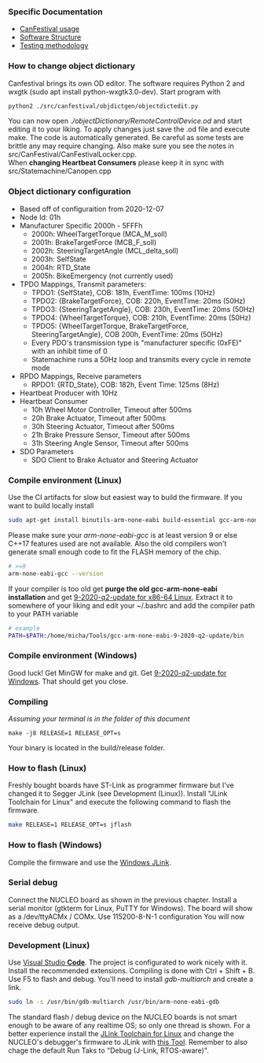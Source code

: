 ### Specific Documentation

- [CanFestival usage](firmware/doc/CanFestivalNotes.md)
- [Software Structure](firmware/doc/Structure.md)
- [Testing methodology](firmware/doc/TestingNotes.md)


### How to change object dictionary

Canfestival brings its own OD editor. The software requires Python 2 and wxgtk (sudo apt install python-wxgtk3.0-dev). Start program with

```bash
python2 ./src/canfestival/objdictgen/objectdictedit.py
``` 

You can now open *./objectDictionary/RemoteControlDevice.od* and start editing it to your liking. 
To apply changes just save the .od file and execute make. The code is automatically generated. 
Be careful as some tests are brittle any may require changing. Also make sure you see the notes in src/CanFestival/CanFestivalLocker.cpp.  
When **changing Heartbeat Consumers** please keep it in sync with src/Statemachine/Canopen.cpp


### Object dictionary configuration
- Based off of configuraition from 2020-12-07
- Node Id: 01h
- Manufacturer Specific 2000h - 5FFFh
  - 2000h: WheelTargetTorque (MCA_M_soll)
  - 2001h: BrakeTargetForce (MCB_F_soll)
  - 2002h: SteeringTargetAngle (MCL_delta_soll)
  - 2003h: SelfState 
  - 2004h: RTD_State
  - 2005h: BikeEmergency (not currently used)
- TPDO Mappings, Transmit parameters:
  - TPDO1: {SelfState}, COB: 181h, EventTime: 100ms (10Hz)
  - TPDO2: {BrakeTargetForce}, COB: 220h, EventTime: 20ms (50Hz)    
  - TPDO3: {SteeringTargetAngle}, COB: 230h, EventTime: 20ms (50Hz)    
  - TPDO4: {WheelTargetTorque}, COB: 210h, EventTime: 20ms (50Hz)  
  - TPDO5: {WheelTargetTorque, BrakeTargetForce, SteeringTargetAngle}, COB 200h, EventTime: 20ms (50Hz)
  - Every PDO's transmission type is "manufacturer specific (0xFE)" with an inhibit time of 0
  - Statemachine runs a 50Hz loop and transmits every cycle in remote mode
- RPDO Mappings, Receive parameters
  - RPDO1: {RTD_State}, COB: 182h, Event Time: 125ms (8Hz)
- Heartbeat Producer with 10Hz
- Heartbeat Consumer 
  - 10h Wheel Motor Controller, Timeout after 500ms
  - 20h Brake Actuator, Timeout after 500ms
  - 30h Steering Actuator, Timeout after 500ms
  - 21h Brake Pressure Sensor, Timeout after 500ms
  - 31h Steering Angle Sensor, Timeout after 500ms
- SDO Parameters
  - SDO Client to Brake Actuator and Steering Actuator


### Compile environment (Linux)

Use the CI artifacts for slow but easiest way to build the firmware. If you want to build locally install

```bash
sudo apt-get install binutils-arm-none-eabi build-essential gcc-arm-none-eabi git python2 bear
```

Please make sure your *arm-none-eabi-gcc* is at least version 9 or else C++17 features used are not available. Also the old compilers won't generate small enough code to fit the FLASH memory of the chip.

```bash
# >=9
arm-none-eabi-gcc --version 
```

If your compiler is too old get **purge the old gcc-arm-none-eabi installation** and get [9-2020-q2-update for x86-64 Linux](https://developer.arm.com/tools-and-software/open-source-software/developer-tools/gnu-toolchain/gnu-rm/downloads). Extract it to somewhere of your liking and edit your ~/.bashrc and add the compiler path to your PATH variable

```bash
# example
PATH=$PATH:/home/micha/Tools/gcc-arm-none-eabi-9-2020-q2-update/bin
```


### Compile environment (Windows)

Good luck! Get MinGW for make and git. Get [9-2020-q2-update for Windows](https://developer.arm.com/tools-and-software/open-source-software/developer-tools/gnu-toolchain/gnu-rm/downloads). That should get you close.


### Compiling 

*Assuming your terminal is in the folder of this document*

```
make -j8 RELEASE=1 RELEASE_OPT=s 
``` 

Your binary is located in the build/release folder.


### How to flash (Linux)

Freshly bought boards have ST-Link as programmer firmware but I've changed it to Segger JLink (see Development (Linux)). Install "JLink Toolchain for Linux" and execute the following command to flash the firmware.

```bash
make RELEASE=1 RELEASE_OPT=s jflash
```

### How to flash (Windows)

Compile the firmware and use the [Windows JLink](https://www.segger.com/downloads/jlink/JLink_Windows.exe).

### Serial  debug 

Connect the NUCLEO board as shown in the previous chapter. Install a serial monitor (gtkterm for Linux, PuTTY for Windows). The board will show as a /dev/ttyACMx / COMx. Use 115200-8-N-1 configuration You will now receive debug output. 

### Development (Linux)

Use [Visual Studio **Code**](https://code.visualstudio.com/). The project is configurated to work nicely with it. Install the recommended extensions. Compiling is done with Ctrl + Shift + B. Use F5 to flash and debug. You'll need to install *gdb-multiarch* and create a link. 

```bash
sudo ln -s /usr/bin/gdb-multiarch /usr/bin/arm-none-eabi-gdb
```

The standard flash / debug device on the NUCLEO boards is not smart enough to be aware of any realtime OS; so only one thread is shown. For a better experience install the [JLink Toolchain for Linux](https://www.segger.com/downloads/jlink/JLink_Linux_x86_64.deb) and change the NUCLEO's debugger's firmware to JLink with [this Tool](https://www.segger.com/products/debug-probes/j-link/models/other-j-links/st-link-on-board/). Remember to also chage the default Run Taks to "Debug (J-Link, RTOS-aware)".